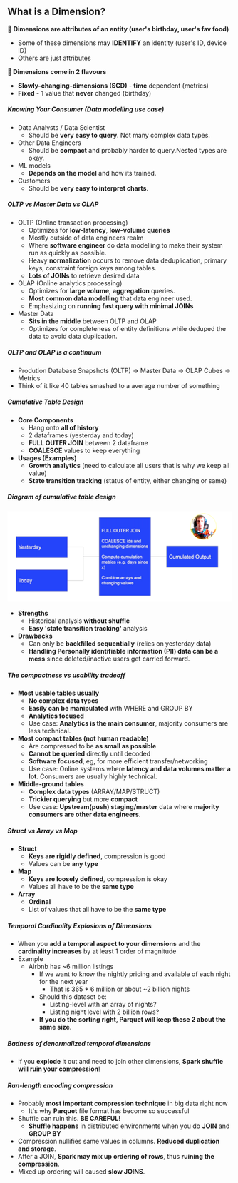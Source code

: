 ## What is a Dimension?

 :straight_ruler: **Dimensions are attributes of an entity (user's birthday, user's fav food)**
- Some of these dimensions may **IDENTIFY** an identity (user's ID, device ID)
- Others are just attributes

**:triangular_ruler: Dimensions come in 2 flavours**
- **Slowly-changing-dimensions (SCD)** - **time** dependent (metrics)
- **Fixed** - 1 value that **never** changed (birthday)

##### Knowing Your Consumer (Data modelling use case)
- Data Analysts / Data Scientist
    * Should be **very easy to query**. Not many complex data types.
- Other Data Engineers
    * Should be **compact** and probably harder to query.Nested types are okay.
- ML models
    * **Depends on the model** and how its trained.
- Customers
    * Should be **very easy to interpret charts**.

##### OLTP vs Master Data vs OLAP
- OLTP (Online transaction processing)
    * Optimizes for **low-latency**, **low-volume queries**
    * Mostly outside of data engineers realm
    * Where **software engineer** do data modelling to make their system run as quickly as possible.
    * Heavy **normalization** occurs to remove data deduplication, primary keys, constraint foreign keys among tables.
    * **Lots of JOINs** to retrieve desired data
- OLAP (Online analytics processing)
    * Optimizes for **large volume**, **aggregation** queries.
    * **Most common data modelling** that data engineer used.
    * Emphasizing on **running fast query with minimal JOINs**
- Master Data
    * **Sits in the middle** between OLTP and OLAP
    * Optimizes for completeness of entity definitions while deduped the data to avoid data duplication.

##### OLTP and OLAP is a continuum
- Prodution Database Snapshots (OLTP) -> Master Data -> OLAP Cubes -> Metrics
- Think of it like 40 tables smashed to a average number of something

##### Cumulative Table Design
- **Core Components**
    * Hang onto **all of history**
    * 2 dataframes (yesterday and today)
    * **FULL OUTER JOIN** between 2 dataframe
    * **COALESCE** values to keep everything
- **Usages (Examples)**
    * **Growth analytics** (need to calculate all users that is why we keep all value)
    * **State transition tracking** (status of entity, either changing or same)

##### Diagram of cumulative table design
![alt text](assets/image.png)

- **Strengths**
    * Historical analysis **without shuffle**
    * **Easy 'state transition tracking'** analysis
- **Drawbacks**
    * Can only be **backfilled sequentially** (relies on yesterday data)
    * **Handling Personally identifiable information (PII) data can be a mess** since deleted/inactive users get carried forward.

##### The compactness vs usability tradeoff
- **Most usable tables usually**
    * **No complex data types**
    * **Easily can be manipulated** with WHERE and GROUP BY
    * **Analytics focused**
    * Use case: **Analytics is the main consumer**, majority consumers are less technical.
- **Most compact tables (not human readable)**
    * Are compressed to be **as small as possible**
    * **Cannot be queried** directly until decoded
    * **Software focused**, eg, for more efficient transfer/networking
    * Use case: Online systems where **latency and data volumes matter a lot**. Consumers are usually highly technical.
- **Middle-ground tables**
    * **Complex data types** (ARRAY/MAP/STRUCT)
    * **Trickier querying** but more **compact**
    * Use case: **Upstream(push) staging/master** data where **majority consumers are other data engineers**.

##### Struct vs Array vs Map
- **Struct**
    * **Keys are rigidly defined**, compression is good
    * Values can be **any type**
- **Map**
    * **Keys are loosely defined**, compression is okay
    * Values all have to be the **same type**
- **Array**
    * **Ordinal**
    * List of values that all have to be the **same type**

##### Temporal Cardinality Explosions of Dimensions
- When you **add a temporal aspect to your dimensions** and the **cardinality increases** by at least 1 order of magnitude
- Example
    * Airbnb has ~6 million listings
        - If we want to know the nightly pricing and available of each night for the next year
            * That is 365 * 6 million or about ~2 billion nights
        - Should this dataset be:
            * Listing-level with an array of nights?
            * Listing night level with 2 billion rows?
        - **If you do the sorting right, Parquet will keep these 2 about the same size**.

##### Badness of denormalized temporal dimensions
- If you **explode** it out and need to join other dimensions, **Spark shuffle will ruin your compression**!

##### Run-length encoding compression
- Probably **most important compression technique** in big data right now
    * It's why **Parquet** file format has become so successful
- Shuffle can ruin this. **BE CAREFUL!**
    * **Shuffle happens** in distributed environments when you do **JOIN** and **GROUP BY**
- Compression nullifies same values in columns. **Reduced duplication and storage**.
- After a JOIN, **Spark may mix up ordering of rows**, thus **ruining the compression**.
- Mixed up ordering will caused **slow JOINS**.